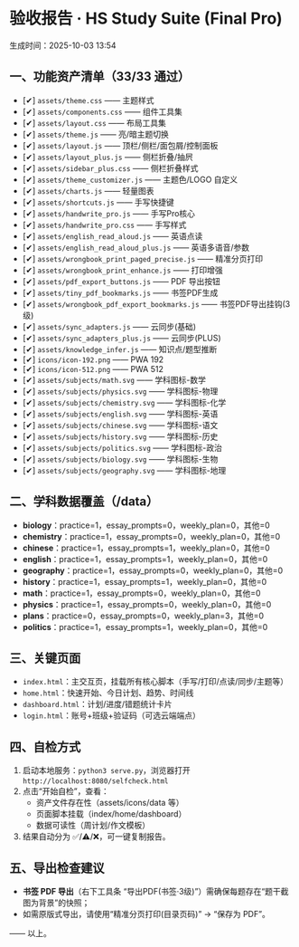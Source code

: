 # 验收报告 · HS Study Suite (Final Pro)

生成时间：2025-10-03 13:54

## 一、功能资产清单（33/33 通过）
- [✔] `assets/theme.css` —— 主题样式
- [✔] `assets/components.css` —— 组件工具集
- [✔] `assets/layout.css` —— 布局工具集
- [✔] `assets/theme.js` —— 亮/暗主题切换
- [✔] `assets/layout.js` —— 顶栏/侧栏/面包屑/控制面板
- [✔] `assets/layout_plus.js` —— 侧栏折叠/抽屄
- [✔] `assets/sidebar_plus.css` —— 侧栏折叠样式
- [✔] `assets/theme_customizer.js` —— 主题色/LOGO 自定义
- [✔] `assets/charts.js` —— 轻量图表
- [✔] `assets/shortcuts.js` —— 手写快捷键
- [✔] `assets/handwrite_pro.js` —— 手写Pro核心
- [✔] `assets/handwrite_pro.css` —— 手写样式
- [✔] `assets/english_read_aloud.js` —— 英语点读
- [✔] `assets/english_read_aloud_plus.js` —— 英语多语音/参数
- [✔] `assets/wrongbook_print_paged_precise.js` —— 精准分页打印
- [✔] `assets/wrongbook_print_enhance.js` —— 打印增强
- [✔] `assets/pdf_export_buttons.js` —— PDF 导出按钮
- [✔] `assets/tiny_pdf_bookmarks.js` —— 书签PDF生成
- [✔] `assets/wrongbook_pdf_export_bookmarks.js` —— 书签PDF导出挂钩(3级)
- [✔] `assets/sync_adapters.js` —— 云同步(基础)
- [✔] `assets/sync_adapters_plus.js` —— 云同步(PLUS)
- [✔] `assets/knowledge_infer.js` —— 知识点/题型推断
- [✔] `icons/icon-192.png` —— PWA 192
- [✔] `icons/icon-512.png` —— PWA 512
- [✔] `assets/subjects/math.svg` —— 学科图标-数学
- [✔] `assets/subjects/physics.svg` —— 学科图标-物理
- [✔] `assets/subjects/chemistry.svg` —— 学科图标-化学
- [✔] `assets/subjects/english.svg` —— 学科图标-英语
- [✔] `assets/subjects/chinese.svg` —— 学科图标-语文
- [✔] `assets/subjects/history.svg` —— 学科图标-历史
- [✔] `assets/subjects/politics.svg` —— 学科图标-政治
- [✔] `assets/subjects/biology.svg` —— 学科图标-生物
- [✔] `assets/subjects/geography.svg` —— 学科图标-地理

## 二、学科数据覆盖（/data）
- **biology**：practice=1，essay_prompts=0，weekly_plan=0，其他=0
- **chemistry**：practice=1，essay_prompts=0，weekly_plan=0，其他=0
- **chinese**：practice=1，essay_prompts=1，weekly_plan=0，其他=0
- **english**：practice=1，essay_prompts=1，weekly_plan=0，其他=0
- **geography**：practice=1，essay_prompts=0，weekly_plan=0，其他=0
- **history**：practice=1，essay_prompts=1，weekly_plan=0，其他=0
- **math**：practice=1，essay_prompts=0，weekly_plan=0，其他=0
- **physics**：practice=1，essay_prompts=0，weekly_plan=0，其他=0
- **plans**：practice=0，essay_prompts=0，weekly_plan=3，其他=0
- **politics**：practice=1，essay_prompts=1，weekly_plan=0，其他=0

## 三、关键页面
- `index.html`：主交互页，挂载所有核心脚本（手写/打印/点读/同步/主题等）
- `home.html`：快速开始、今日计划、趋势、时间线
- `dashboard.html`：计划/进度/错题统计卡片
- `login.html`：账号+班级+验证码（可选云端端点）

## 四、自检方式
1. 启动本地服务：`python3 serve.py`，浏览器打开 `http://localhost:8080/selfcheck.html`
2. 点击“开始自检”，查看：
   - 资产文件存在性（assets/icons/data 等）
   - 页面脚本挂载（index/home/dashboard）
   - 数据可读性（周计划/作文模板）
3. 结果自动分为 ✅/⚠️/❌，可一键复制报告。

## 五、导出检查建议
- **书签 PDF 导出**（右下工具条 “导出PDF(书签·3级)”）需确保每题存在“题干截图为背景”的快照；
- 如需原版式导出，请使用“精准分页打印(目录页码)” → “保存为 PDF”。

—— 以上。
